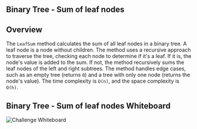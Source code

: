 ﻿## Binary Tree - Sum of leaf nodes

## Overview

The `LeafSum` method calculates the sum of all leaf nodes in a binary tree. A leaf node is a node without children. The method uses a recursive approach to traverse the tree, checking each node to determine if it's a leaf. If it is, the node's value is added to the sum. If not, the method recursively sums the leaf nodes of the left and right subtrees. The method handles edge cases, such as an empty tree (returns `0`) and a tree with only one node (returns the node's value). The time complexity is `O(n)`, and the space complexity is `O(h)`.


## Binary Tree - Sum of leaf nodes Whiteboard
![**Challenge Whiteboard**](/Assets/LeafSumTree-WB.jpg)